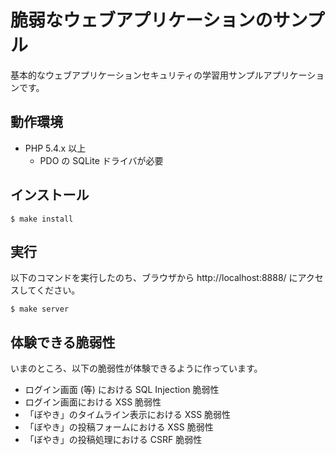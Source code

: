 # 脆弱なウェブアプリケーションのサンプル

基本的なウェブアプリケーションセキュリティの学習用サンプルアプリケーションです。

## 動作環境

* PHP 5.4.x 以上
    * PDO の SQLite ドライバが必要

## インストール

```
$ make install
```

## 実行

以下のコマンドを実行したのち、ブラウザから http://localhost:8888/ にアクセスしてください。

```
$ make server
```

## 体験できる脆弱性

いまのところ、以下の脆弱性が体験できるように作っています。

* ログイン画面 (等) における SQL Injection 脆弱性
* ログイン画面における XSS 脆弱性
* 「ぼやき」のタイムライン表示における XSS 脆弱性
* 「ぼやき」の投稿フォームにおける XSS 脆弱性
* 「ぼやき」の投稿処理における CSRF 脆弱性
